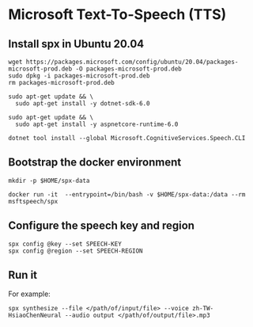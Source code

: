 # Microsoft Text-To-Speech (TTS)

## Install spx in Ubuntu 20.04

```console
wget https://packages.microsoft.com/config/ubuntu/20.04/packages-microsoft-prod.deb -O packages-microsoft-prod.deb
sudo dpkg -i packages-microsoft-prod.deb
rm packages-microsoft-prod.deb

sudo apt-get update && \
  sudo apt-get install -y dotnet-sdk-6.0
  
sudo apt-get update && \
  sudo apt-get install -y aspnetcore-runtime-6.0
  
dotnet tool install --global Microsoft.CognitiveServices.Speech.CLI
```

## Bootstrap the docker environment
```console
mkdir -p $HOME/spx-data

docker run -it  --entrypoint=/bin/bash -v $HOME/spx-data:/data --rm msftspeech/spx
```

## Configure the speech key and region
```console
spx config @key --set SPEECH-KEY
spx config @region --set SPEECH-REGION
```

## Run it
For example:
```console
spx synthesize --file </path/of/input/file> --voice zh-TW-HsiaoChenNeural --audio output </path/of/output/file>.mp3
```
